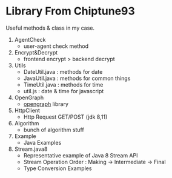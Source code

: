 # Library From Chiptune93

Useful methods & class in my case.

1. AgentCheck
   - user-agent check method
2. Encrypt&Decrypt
   - frontend encrypt > backend decrypt
3. Utils
   - DateUtil.java : methods for date
   - JavaUtil.java : methods for common things
   - TimeUtil.java : methods for time
   - util.js : date & time for javascript
4. OpenGraph
   - [opengraph](https://ogp.me/) library
5. HttpClient
   - Http Request GET/POST (jdk 8,11)
6. Algorithm
   - bunch of algorithm stuff 
7. Example
   - Java Examples
8. Stream.java8
   - Representative example of Java 8 Stream API
   - Stream Operation Order : Making -> Intermediate -> Final
   - Type Conversion Examples
